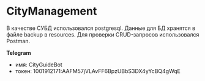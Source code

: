 # CityManagement
В качестве СУБД использовался postgresql. Данные для БД хранятся в файле backup в resources.
Для проверки CRUD-запросов использовался Postman.

****Telegram****
* имя: CityGuideBot
* токен: 1001912171:AAFM57jVLAvFF6BpzUBbS3DX4yYcBQ4gWqE